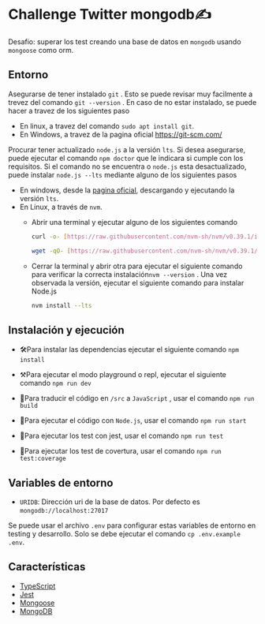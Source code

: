 # Challenge Twitter mongodb:writing_hand:

Desafio: superar los test creando una base de datos en `mongodb` usando `mongoose` como orm.

## Entorno

Asegurarse de tener instalado `git` . Esto se puede revisar muy facilmente a trevez del comando `git --version` . En caso de no estar instalado, se puede hacer a travez de los siguientes paso

- En linux, a travez del comando `sudo apt install git`.
- En Windows, a travez de la pagina oficial https://git-scm.com/

Procurar tener actualizado `node.js` a la versión `lts`. Si desea asegurarse, puede ejecutar el comando `npm doctor` que le indicara si cumple con los requisitos. Si el comando no se encuentra o `node.js` esta desactualizado, puede instalar `node.js --lts` mediante alguno de los siguientes pasos

- En windows, desde la [pagina oficial](https://nodejs.org/en/), descargando y ejecutando la versión `lts`.
- En Linux, a través de `nvm`.
    - Abrir una terminal y ejecutar alguno de los siguientes comando
      
        ```bash
        curl -o- [https://raw.githubusercontent.com/nvm-sh/nvm/v0.39.1/install.sh](https://raw.githubusercontent.com/nvm-sh/nvm/v0.39.1/install.sh) | bash
        ```
        
        ```bash
        wget -qO- [https://raw.githubusercontent.com/nvm-sh/nvm/v0.39.1/install.sh](https://raw.githubusercontent.com/nvm-sh/nvm/v0.39.1/install.sh) | bash
        ```
        
    - Cerrar la terminal y abrir otra para ejecutar el siguiente comando para verificar la correcta instalación`nvm --version` . Una vez observada la versión, ejecutar el siguiente comando para instalar Node.js
      
        ```bash
        nvm install --lts
        ```


## Instalación y ejecución

- 🛠Para instalar las dependencias ejecutar el siguiente comando `npm install`

- ⚒Para ejecutar el modo playground o repl, ejecutar el siguiente comando `npm run dev`

- 🔧Para traducir el código en `/src` a `JavaScript` , usar el comando `npm run build`

- 🔑Para ejecutar el código con `Node.js`, usar el comando `npm run start`

- 🧪Para ejecutar los test con jest, usar el comando `npm run test`

- 🧪Para ejecutar los test de covertura, usar el comando `npm run test:coverage`

## Variables de entorno

- `URIDB`: Dirección uri de la base de datos. Por defecto es `mongodb://localhost:27017`

Se puede usar el archivo `.env` para configurar estas variables de entorno en testing y desarrollo. Solo se debe ejecutar el comando `cp .env.example .env`.

## Características

- [TypeScript](https://www.typescriptlang.org/)
- [Jest](https://jestjs.io/)
- [Mongoose](https://mongoosejs.com/)
- [MongoDB](https://www.mongodb.com/docs/drivers/node/current/)
